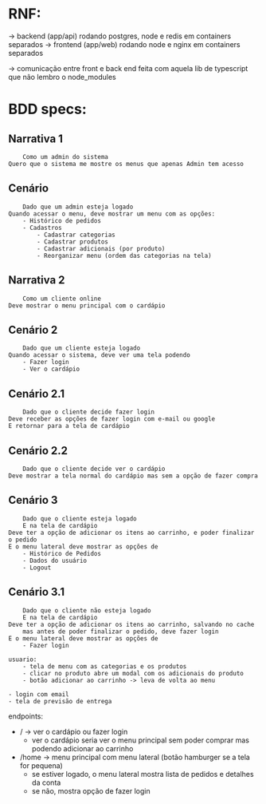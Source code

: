 # RNF:

-> backend (app/api) rodando postgres, node e redis em containers separados
-> frontend (app/web) rodando node e nginx em containers separados 

-> comunicação entre front e back end feita com aquela lib de typescript que não lembro o node_modules

# BDD specs:

## Narrativa 1
```
	Como um admin do sistema
Quero que o sistema me mostre os menus que apenas Admin tem acesso
```

## Cenário
```
	Dado que um admin esteja logado
Quando acessar o menu, deve mostrar um menu com as opções:
	- Histórico de pedidos
	- Cadastros
		- Cadastrar categorias
		- Cadastrar produtos
		- Cadastrar adicionais (por produto)
		- Reorganizar menu (ordem das categorias na tela)

```

## Narrativa 2
```
	Como um cliente online
Deve mostrar o menu principal com o cardápio
```

## Cenário 2
```
	Dado que um cliente esteja logado
Quando acessar o sistema, deve ver uma tela podendo
	- Fazer login
	- Ver o cardápio
```

## Cenário 2.1
```
	Dado que o cliente decide fazer login
Deve receber as opções de fazer login com e-mail ou google
E retornar para a tela de cardápio
```

## Cenário 2.2
```
	Dado que o cliente decide ver o cardápio
Deve mostrar a tela normal do cardápio mas sem a opção de fazer compra
```

## Cenário 3
```
	Dado que o cliente esteja logado
	E na tela de cardápio
Deve ter a opção de adicionar os itens ao carrinho, e poder finalizar o pedido
E o menu lateral deve mostrar as opções de
	- Histórico de Pedidos
	- Dados do usuário
	- Logout
```

## Cenário 3.1
```
	Dado que o cliente não esteja logado
	E na tela de cardápio
Deve ter a opção de adicionar os itens ao carrinho, salvando no cache 
	mas antes de poder finalizar o pedido, deve fazer login
E o menu lateral deve mostrar as opções de 
	- Fazer login
```
	usuario:
		- tela de menu com as categorias e os produtos
		- clicar no produto abre um modal com os adicionais do produto
		- botão adicionar ao carrinho -> leva de volta ao menu
	
	- login com email
	- tela de previsão de entrega
endpoints:
 - / -> ver o cardápio ou fazer login
	- ver o cardápio seria ver o menu principal sem poder comprar mas podendo adicionar ao carrinho
 - /home -> menu principal com menu lateral (botão hamburger se a tela for pequena)
	- se estiver logado, o menu lateral mostra lista de pedidos e detalhes da conta
	- se não, mostra opção de fazer login



	
